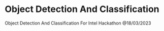 # Object Detection And Classification
 Object Detection And Classification  For Intel Hackathon @18/03/2023
